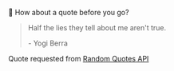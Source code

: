 📣 How about a quote before you go?

> Half the lies they tell about me aren't true.
>
> <p>- Yogi Berra</p>

Quote requested from [Random Quotes API](https://github.com/lukePeavey/quotable)
